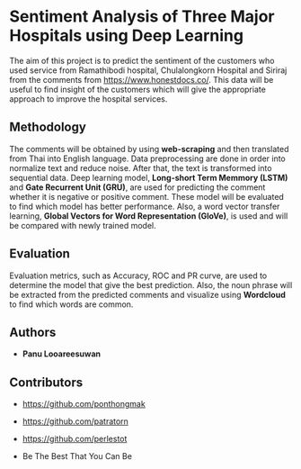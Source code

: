 # Sentiment Analysis of Three Major Hospitals using Deep Learning

The aim of this project is to predict the sentiment of the customers who used service from Ramathibodi hospital, Chulalongkorn Hospital and Siriraj from the comments from https://www.honestdocs.co/. This data will be useful to find insight of the customers which will give the appropriate approach to improve the hospital services.

## Methodology

The comments will be obtained by using **web-scraping** and then translated from Thai into English language. Data preprocessing are done in order into normalize text and reduce noise. After that, the text is transformed into sequential data. Deep learning model, **Long-short Term Memmory (LSTM)** and **Gate Recurrent Unit (GRU)**, are used for predicting the comment whether it is negative or positive comment. These model will be evaluated to find which model has better performance. Also, a word vector transfer learning, **Global Vectors for Word Representation (GloVe)**, is used and will be compared with newly trained model.

## Evaluation

Evaluation metrics, such as Accuracy, ROC and PR curve, are used to determine the model that give the best prediction. Also, the noun phrase will be extracted from the predicted comments and visualize using **Wordcloud** to find which words are common.
 
## Authors

* **Panu Looareesuwan** 

## Contributors

* https://github.com/ponthongmak
* https://github.com/patratorn
* https://github.com/perlestot

* Be The Best That You Can Be

